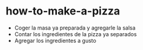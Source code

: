 # how-to-make-a-pizza

- Coger la masa ya preparada y agregarle la salsa
- Contar los ingredientes de la pizza ya separados
- Agregar los ingredientes a gusto 